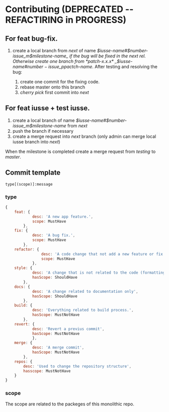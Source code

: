 # Contributing (DEPRECATED -- REFACTIRING in PROGRESS)

## For feat bug-fix.

1. create a local branch from *next* of name _$iusse-name#$number-issue\_m$milestone-name_ if the bug will be fixed in the 
   next rel. Otherwise create one branch from *patch-x.x.x* _$iusse-name#$number-issue\_p$pactch-name_.
   After testing and resolving the bug:

   1. create one commit for the fixing code.
   2. rebase master onto this branch
   3. _cherry pick_ first commit into *next* 

## For feat iusse + test iusse.

1. create a local branch of name _$iusse-name#$number-issue\_m$milestone-name_ from *next*
2. push the branch if necessary
3. create a merge request into *next* branch (only admin can merge local iusse branch into *next*)

When the milestone is completed create a merge request from _testing_ to _master_.

## Commit template

```
type[(scope)]:message
```

### type

```js
{
    feat: {
            desc: 'A new app feature.',
            scope: MustHave
        },
    fix: {
            desc: 'A bug fix.',
            scope: MustHave
        },
    refactor: {
                desc: 'A code change that not add a new feature or fix a bug.',
                scope: MustHave
            },
    style: {
            desc: 'A change that is not related to the code (formatting only).',
            hasScope: ShouldHave
        },
    docs: {
            desc: 'A change related to documentation only',
            hasScope: ShouldHave
        },
    build: {
            desc: 'Everything related to build process.',
            hasScope: MustNotHave
        },
    revert: {
            desc: 'Revert a previus commit',
            hasScope: MustNotHave
            },
    merge: {
            desc: 'A merge commit',
            hasScope: MustNotHave
        },
    repos: {
        desc: 'Used to change the repository structure',
        hasscope: MustNotHave
    }    
}
```

### scope

The scope are related to the packeges of this monolithic repo.
